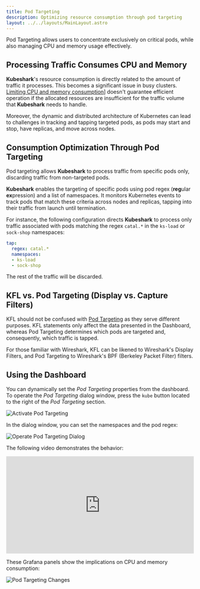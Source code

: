 ```yaml
---
title: Pod Targeting
description: Optimizing resource consumption through pod targeting
layout: ../../layouts/MainLayout.astro
---
```


Pod Targeting allows users to concentrate exclusively on critical pods, while also managing CPU and memory usage effectively.

## Processing Traffic Consumes CPU and Memory

**Kubeshark**'s resource consumption is directly related to the amount of traffic it processes. This becomes a significant issue in busy clusters. [Limiting CPU and memory consumption](/en/performance#container-memory-and-cpu-limitations)] doesn't guarantee efficient operation if the allocated resources are insufficient for the traffic volume that **Kubeshark** needs to handle.

Moreover, the dynamic and distributed architecture of Kubernetes can lead to challenges in tracking and tapping targeted pods, as pods may start and stop, have replicas, and move across nodes.

## Consumption Optimization Through Pod Targeting 

Pod targeting allows **Kubeshark** to process traffic from specific pods only, discarding traffic from non-targeted pods.

**Kubeshark** enables the targeting of specific pods using pod regex (**reg**ular **ex**pression) and a list of namespaces. It monitors Kubernetes events to track pods that match these criteria across nodes and replicas, tapping into their traffic from launch until termination.

For instance, the following configuration directs **Kubeshark** to process only traffic associated with pods matching the regex `catal.*` in the `ks-load` or `sock-shop` namespaces:

```yaml
tap:
  regex: catal.*
  namespaces:
  - ks-load
  - sock-shop
```

The rest of the traffic will be discarded.

## KFL vs. Pod Targeting (Display vs. Capture Filters)

KFL should not be confused with [Pod Targeting](/en/pod_targeting) as they serve different purposes. KFL statements only affect the data presented in the Dashboard, whereas Pod Targeting determines which pods are targeted and, consequently, which traffic is tapped.

For those familiar with Wireshark, KFL can be likened to Wireshark's Display Filters, and Pod Targeting to Wireshark's BPF (Berkeley Packet Filter) filters.

## Using the Dashboard

You can dynamically set the *Pod Targeting* properties from the dashboard. To operate the *Pod Targeting* dialog window, press the `kube` button located to the right of the *Pod Targeting* section.

![Activate Pod Targeting](/pod_targeting_cta.png)

In the dialog window, you can set the namespaces and the pod regex:

![Operate Pod Targeting Dialog](/pod_targeting_open.png)

The following video demonstrates the behavior:

<div style="position: relative; padding-bottom: 51.87500000000001%; height: 0;"><iframe src="https://www.loom.com/embed/458f924403e94a0e8d80f2b81b1252b7?sid=b505561a-2831-4f41-8d02-8936109afa4a" frameborder="0" webkitallowfullscreen mozallowfullscreen allowfullscreen style="position: absolute; top: 0; left: 0; width: 100%; height: 100%;"></iframe></div>

These Grafana panels show the implications on CPU and memory consumption:

![Pod Targeting Changes](/pod_targeting_grafana.png)

